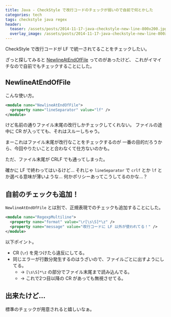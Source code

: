```yaml
---
title: Java - CheckStyle で改行コードのチェックが弱いので自前で何とかした
categories: tech
tags: checkstyle java regex
header:
  teaser: /assets/posts/2014-11-17-java-checkstyle-new-line-800x200.jpg
  overlay_image: /assets/posts/2014-11-17-java-checkstyle-new-line-800x200.jpg
---
```


CheckStyle で改行コードが LF で統一されてることをチェックしたい。

ざっと探してみると [NewlineAtEndOfFile] ってのがあったけど、
これがイマイチなので自前でもチェックすることにした。

[NewlineAtEndOfFile]: http://checkstyle.sourceforge.net/config_misc.html

<!--more-->

## NewlineAtEndOfFile

こんな使い方。

```xml
<module name="NewlineAtEndOfFile">
  <property name="lineSeparator" value="lf" />
</module>
```

けど名前の通りファイル末尾の改行しかチェックしてくれない。
ファイルの途中に CR が入ってても、それはスルーしちゃう。

まーこれはファイル末尾が改行なことをチェックするのが
一番の目的だろうから、今回やりたいことと合わなくて仕方ないのかも。

ただ、ファイル末尾が CRLF でも通ってしまった。

確かに LF で終わってはいるけど...
それじゃ `lineSeparator` で `crlf` とか `lf` とか選べる意味が薄いような...
何かポリシーあってこうしてるのかな...？

## 自前のチェックも追加！

`NewlineAtEndOfFile` とは別で、正規表現でのチェックも追加することにした。

```xml
<module name="RegexpMultiline">
  <property name="format" value="\r[\s\S]*\z" />
  <property name="message" value="改行コードに LF 以外が使われてる！" />
</module>
```

以下ポイント。

* CR (`\r`) を見つけたら違反にしてる。
* 同じエラーが行数分発生するのはうざいので、ファイルごとに出すようにしてる。
  * → `[\s\S]*\z` の部分でファイル末尾まで読み込んでる。
  * → これで2つ目以降の CR があっても無視させてる。

## 出来たけど...

標準のチェックが用意されると嬉しいなぁ。
